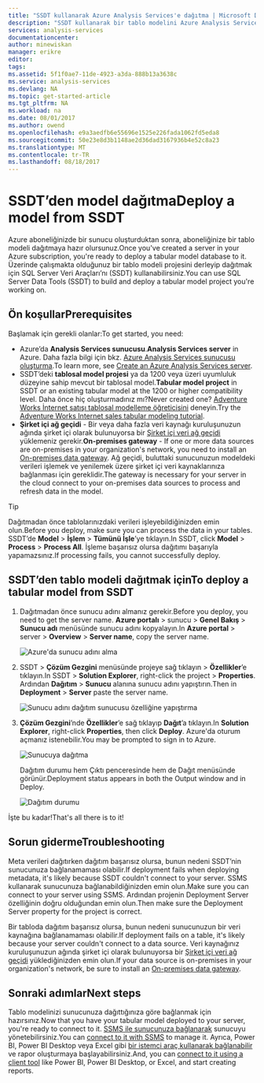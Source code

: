 ```yaml
---
title: "SSDT kullanarak Azure Analysis Services'e dağıtma | Microsoft Docs"
description: "SSDT kullanarak bir tablo modelini Azure Analysis Services sunucusuna dağıtma hakkında bilgi edinin."
services: analysis-services
documentationcenter: 
author: minewiskan
manager: erikre
editor: 
tags: 
ms.assetid: 5f1f0ae7-11de-4923-a3da-888b13a3638c
ms.service: analysis-services
ms.devlang: NA
ms.topic: get-started-article
ms.tgt_pltfrm: NA
ms.workload: na
ms.date: 08/01/2017
ms.author: owend
ms.openlocfilehash: e9a3aedfb6e55696e1525e226fada1062fd5eda8
ms.sourcegitcommit: 50e23e8d3b1148ae2d36dad3167936b4e52c8a23
ms.translationtype: MT
ms.contentlocale: tr-TR
ms.lasthandoff: 08/18/2017
---
```

# <a name="deploy-a-model-from-ssdt"></a><span data-ttu-id="4e884-103">SSDT’den model dağıtma</span><span class="sxs-lookup"><span data-stu-id="4e884-103">Deploy a model from SSDT</span></span>
<span data-ttu-id="4e884-104">Azure aboneliğinizde bir sunucu oluşturduktan sonra, aboneliğinize bir tablo modeli dağıtmaya hazır olursunuz.</span><span class="sxs-lookup"><span data-stu-id="4e884-104">Once you've created a server in your Azure subscription, you're ready to deploy a tabular model database to it.</span></span> <span data-ttu-id="4e884-105">Üzerinde çalışmakta olduğunuz bir tablo modeli projesini derleyip dağıtmak için SQL Server Veri Araçları’nı (SSDT) kullanabilirsiniz.</span><span class="sxs-lookup"><span data-stu-id="4e884-105">You can use SQL Server Data Tools (SSDT) to build and deploy a tabular model project you're working on.</span></span> 

## <a name="prerequisites"></a><span data-ttu-id="4e884-106">Ön koşullar</span><span class="sxs-lookup"><span data-stu-id="4e884-106">Prerequisites</span></span>
<span data-ttu-id="4e884-107">Başlamak için gerekli olanlar:</span><span class="sxs-lookup"><span data-stu-id="4e884-107">To get started, you need:</span></span>

* <span data-ttu-id="4e884-108">Azure’da **Analysis Services sunucusu**.</span><span class="sxs-lookup"><span data-stu-id="4e884-108">**Analysis Services server** in Azure.</span></span> <span data-ttu-id="4e884-109">Daha fazla bilgi için bkz. [Azure Analysis Services sunucusu oluşturma](analysis-services-create-server.md).</span><span class="sxs-lookup"><span data-stu-id="4e884-109">To learn more, see [Create an Azure Analysis Services server](analysis-services-create-server.md).</span></span>
* <span data-ttu-id="4e884-110">SSDT’deki **tablosal model projesi** ya da 1200 veya üzeri uyumluluk düzeyine sahip mevcut bir tablosal model.</span><span class="sxs-lookup"><span data-stu-id="4e884-110">**Tabular model project** in SSDT or an existing tabular model at the 1200 or higher compatibility level.</span></span> <span data-ttu-id="4e884-111">Daha önce hiç oluşturmadınız mı?</span><span class="sxs-lookup"><span data-stu-id="4e884-111">Never created one?</span></span> <span data-ttu-id="4e884-112">[Adventure Works İnternet satışı tablosal modelleme öğreticisini](https://msdn.microsoft.com/library/hh231691.aspx) deneyin.</span><span class="sxs-lookup"><span data-stu-id="4e884-112">Try the [Adventure Works Internet sales tabular modeling tutorial](https://msdn.microsoft.com/library/hh231691.aspx).</span></span>
* <span data-ttu-id="4e884-113">**Şirket içi ağ geçidi** - Bir veya daha fazla veri kaynağı kuruluşunuzun ağında şirket içi olarak bulunuyorsa bir [Şirket içi veri ağ geçidi](analysis-services-gateway.md) yüklemeniz gerekir.</span><span class="sxs-lookup"><span data-stu-id="4e884-113">**On-premises gateway** - If one or more data sources are on-premises in your organization's network, you need to install an [On-premises data gateway](analysis-services-gateway.md).</span></span> <span data-ttu-id="4e884-114">Ağ geçidi, buluttaki sunucunuzun modeldeki verileri işlemek ve yenilemek üzere şirket içi veri kaynaklarınıza bağlanması için gereklidir.</span><span class="sxs-lookup"><span data-stu-id="4e884-114">The gateway is necessary for your server in the cloud connect to your on-premises data sources to process and refresh data in the model.</span></span>

> [!TIP]
> <span data-ttu-id="4e884-115">Dağıtmadan önce tablolarınızdaki verileri işleyebildiğinizden emin olun.</span><span class="sxs-lookup"><span data-stu-id="4e884-115">Before you deploy, make sure you can process the data in your tables.</span></span> <span data-ttu-id="4e884-116">SSDT’de **Model** > **İşlem** > **Tümünü İşle**’ye tıklayın.</span><span class="sxs-lookup"><span data-stu-id="4e884-116">In SSDT, click **Model** > **Process** > **Process All**.</span></span> <span data-ttu-id="4e884-117">İşleme başarısız olursa dağıtımı başarıyla yapamazsınız.</span><span class="sxs-lookup"><span data-stu-id="4e884-117">If processing fails, you cannot successfully deploy.</span></span>
> 
> 

## <a name="to-deploy-a-tabular-model-from-ssdt"></a><span data-ttu-id="4e884-118">SSDT’den tablo modeli dağıtmak için</span><span class="sxs-lookup"><span data-stu-id="4e884-118">To deploy a tabular model from SSDT</span></span>

1. <span data-ttu-id="4e884-119">Dağıtmadan önce sunucu adını almanız gerekir.</span><span class="sxs-lookup"><span data-stu-id="4e884-119">Before you deploy, you need to get the server name.</span></span> <span data-ttu-id="4e884-120">**Azure portalı** > sunucu > **Genel Bakış** > **Sunucu adı** menüsünde sunucu adını kopyalayın.</span><span class="sxs-lookup"><span data-stu-id="4e884-120">In **Azure portal** > server > **Overview** > **Server name**, copy the server name.</span></span>
   
    ![Azure'da sunucu adını alma](./media/analysis-services-deploy/aas-deploy-get-server-name.png)
2. <span data-ttu-id="4e884-122">SSDT > **Çözüm Gezgini** menüsünde projeye sağ tıklayın > **Özellikler**’e tıklayın.</span><span class="sxs-lookup"><span data-stu-id="4e884-122">In SSDT > **Solution Explorer**, right-click the project > **Properties**.</span></span> <span data-ttu-id="4e884-123">Ardından **Dağıtım** > **Sunucu** alanına sunucu adını yapıştırın.</span><span class="sxs-lookup"><span data-stu-id="4e884-123">Then in **Deployment** > **Server** paste the server name.</span></span>   
   
    ![Sunucu adını dağıtım sunucusu özelliğine yapıştırma](./media/analysis-services-deploy/aas-deploy-deployment-server-property.png)
3. <span data-ttu-id="4e884-125">**Çözüm Gezgini**’nde **Özellikler**’e sağ tıklayıp **Dağıt**’a tıklayın.</span><span class="sxs-lookup"><span data-stu-id="4e884-125">In **Solution Explorer**, right-click **Properties**, then click **Deploy**.</span></span> <span data-ttu-id="4e884-126">Azure'da oturum açmanız istenebilir.</span><span class="sxs-lookup"><span data-stu-id="4e884-126">You may be prompted to sign in to Azure.</span></span>
   
    ![Sunucuya dağıtma](./media/analysis-services-deploy/aas-deploy-deploy.png)
   
    <span data-ttu-id="4e884-128">Dağıtım durumu hem Çıktı penceresinde hem de Dağıt menüsünde görünür.</span><span class="sxs-lookup"><span data-stu-id="4e884-128">Deployment status appears in both the Output window and in Deploy.</span></span>
   
    ![Dağıtım durumu](./media/analysis-services-deploy/aas-deploy-status.png)

<span data-ttu-id="4e884-130">İşte bu kadar!</span><span class="sxs-lookup"><span data-stu-id="4e884-130">That's all there is to it!</span></span>


## <a name="troubleshooting"></a><span data-ttu-id="4e884-131">Sorun giderme</span><span class="sxs-lookup"><span data-stu-id="4e884-131">Troubleshooting</span></span>
<span data-ttu-id="4e884-132">Meta verileri dağıtırken dağıtım başarısız olursa, bunun nedeni SSDT’nin sunucunuza bağlanamaması olabilir.</span><span class="sxs-lookup"><span data-stu-id="4e884-132">If deployment fails when deploying metadata, it's likely because SSDT couldn't connect to your server.</span></span> <span data-ttu-id="4e884-133">SSMS kullanarak sunucunuza bağlanabildiğinizden emin olun.</span><span class="sxs-lookup"><span data-stu-id="4e884-133">Make sure you can connect to your server using SSMS.</span></span> <span data-ttu-id="4e884-134">Ardından projenin Deployment Server özelliğinin doğru olduğundan emin olun.</span><span class="sxs-lookup"><span data-stu-id="4e884-134">Then make sure the Deployment Server property for the project is correct.</span></span>

<span data-ttu-id="4e884-135">Bir tabloda dağıtım başarısız olursa, bunun nedeni sunucunuzun bir veri kaynağına bağlanamaması olabilir.</span><span class="sxs-lookup"><span data-stu-id="4e884-135">If deployment fails on a table, it's likely because your server couldn't connect to a data source.</span></span> <span data-ttu-id="4e884-136">Veri kaynağınız kuruluşunuzun ağında şirket içi olarak bulunuyorsa bir [Şirket içi veri ağ geçidi](analysis-services-gateway.md) yüklediğinizden emin olun.</span><span class="sxs-lookup"><span data-stu-id="4e884-136">If your data source is on-premises in your organization's network, be sure to install an [On-premises data gateway](analysis-services-gateway.md).</span></span>

## <a name="next-steps"></a><span data-ttu-id="4e884-137">Sonraki adımlar</span><span class="sxs-lookup"><span data-stu-id="4e884-137">Next steps</span></span>
<span data-ttu-id="4e884-138">Tablo modelinizi sunucunuza dağıttığınıza göre bağlanmak için hazırsınız.</span><span class="sxs-lookup"><span data-stu-id="4e884-138">Now that you have your tabular model deployed to your server, you're ready to connect to it.</span></span> <span data-ttu-id="4e884-139">[SSMS ile sunucunuza bağlanarak](analysis-services-manage.md) sunucuyu yönetebilirsiniz.</span><span class="sxs-lookup"><span data-stu-id="4e884-139">You can [connect to it with SSMS](analysis-services-manage.md) to manage it.</span></span> <span data-ttu-id="4e884-140">Ayrıca, Power BI, Power BI Desktop veya Excel gibi [bir istemci araç kullanarak bağlanabilir](analysis-services-connect.md) ve rapor oluşturmaya başlayabilirsiniz.</span><span class="sxs-lookup"><span data-stu-id="4e884-140">And, you can [connect to it using a client tool](analysis-services-connect.md) like Power BI, Power BI Desktop, or Excel, and start creating reports.</span></span>

